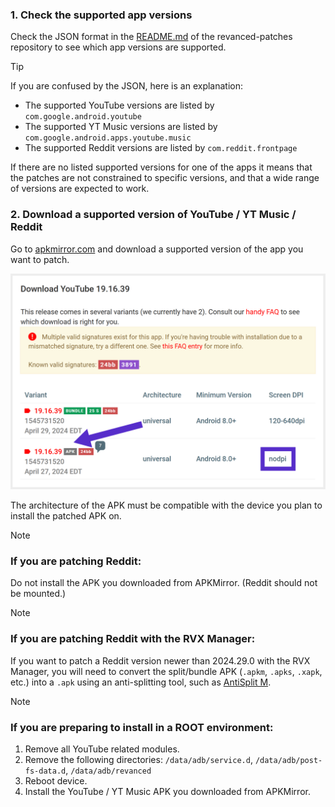 ### 1. Check the supported app versions

Check the JSON format in the [README.md](https://github.com/inotia00/revanced-patches/tree/revanced-extended#-json-format) of the revanced-patches repository to see which app versions are supported.

> [!TIP]
> 
> If you are confused by the JSON, here is an explanation:
> - The supported YouTube versions are listed by `com.google.android.youtube`
> - The supported YT Music versions are listed by `com.google.android.apps.youtube.music`
> - The supported Reddit versions are listed by `com.reddit.frontpage`
>
> If there are no listed supported versions for one of the apps it means that the patches are not constrained to specific versions, and that a wide range of versions are expected to work.


### 2. Download a supported version of YouTube / YT Music / Reddit

Go to [apkmirror.com](https://www.apkmirror.com/) and download a supported version of the app you want to patch.

<img src="https://github.com/inotia00/revanced-documentation/blob/main/images/apkmirror_youtube.png" alt="apkmirror_youtube" width="700"/>

The architecture of the APK must be compatible with the device you plan to install the patched APK on.

> [!NOTE]
> ### If you are patching Reddit:
>
> Do not install the APK you downloaded from APKMirror. (Reddit should not be mounted.)


> [!NOTE]
> ### If you are patching Reddit with the RVX Manager:
> 
> If you want to patch a Reddit version newer than 2024.29.0 with the RVX Manager, you will need to convert the split/bundle APK (`.apkm`, `.apks`, `.xapk`, etc.) into a `.apk` using an anti-splitting tool, such as [AntiSplit M](https://github.com/AbdurazaaqMohammed/AntiSplit-M).


> [!NOTE]
> ### If you are preparing to install in a ROOT environment:
>
> 1. Remove all YouTube related modules.
> 2. Remove the following directories: `/data/adb/service.d`, `/data/adb/post-fs-data.d`, `/data/adb/revanced`
> 3. Reboot device. 
> 4. Install the YouTube / YT Music APK you downloaded from APKMirror. 
